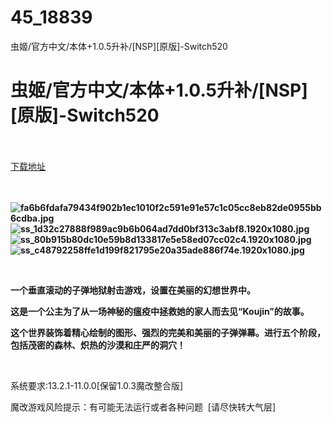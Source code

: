 # 45_18839
虫姬/官方中文/本体+1.0.5升补/[NSP][原版]-Switch520
# 虫姬/官方中文/本体+1.0.5升补/[NSP][原版]-Switch520
 <br/></br>
[下载地址](https://www.switch520.cc/article/18839 "下载地址")
<br/></br>

<p><strong>&nbsp;<img title="fa6b6fdafa79434f902b1ec1010f2c591e91e57c1c05cc8eb82de0955bb6cdba.jpg" src="https://www.switch520.cc/muke_img/2021_06_19_7243dcb4cc7d6.jpg" alt="fa6b6fdafa79434f902b1ec1010f2c591e91e57c1c05cc8eb82de0955bb6cdba.jpg"></strong><br>
<strong><img title="ss_1d32c27888f989ac9b6b064ad7dd0bf313c3abf8.1920x1080.jpg" src="https://www.switch520.cc/muke_img/2021_06_19_b3005b4e98622.jpg" alt="ss_1d32c27888f989ac9b6b064ad7dd0bf313c3abf8.1920x1080.jpg"></strong><br>
<strong><img title="ss_80b915b80dc10e59b8d133817e5e58ed07cc02c4.1920x1080.jpg" src="https://www.switch520.cc/muke_img/2021_06_19_504e268c60b54.jpg" alt="ss_80b915b80dc10e59b8d133817e5e58ed07cc02c4.1920x1080.jpg"></strong><br>
<strong><img title="ss_c48792258ffe1d199f821795e20a35ade886f74e.1920x1080.jpg" src="https://www.switch520.cc/muke_img/2021_06_19_3027423d7dfab.jpg" alt="ss_c48792258ffe1d199f821795e20a35ade886f74e.1920x1080.jpg"></strong></p>
<p>&nbsp;</p>
<p><strong>一个垂直滚动的子弹地狱射击游戏，设置在美丽的幻想世界中。</strong></p>
<p><strong>这是一个公主为了从一场神秘的瘟疫中拯救她的家人而去见“Koujin”的故事。</strong></p>
<p><strong>这个世界装饰着精心绘制的图形、强烈的完美和美丽的子弹弹幕。进行五个阶段，包括茂密的森林、炽热的沙漠和庄严的洞穴！</strong></p>
<p>&nbsp;</p>
<p>系统要求:13.2.1-11.0.0[保留1.0.3魔改整合版]</p>
<p>魔改游戏风险提示：有可能无法运行或者各种问题 &nbsp;[请尽快转大气层]</p>



